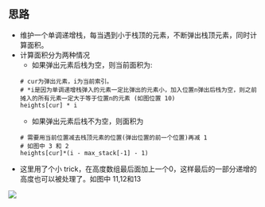 ## 思路

- 维护一个单调递增栈，每当遇到小于栈顶的元素，不断弹出栈顶元素，同时计算面积。
- 计算面积分为两种情况
    - 如果弹出元素后栈为空，则当前面积为:
    ```
    # cur为弹出元素，i为当前索引。
    # *i是因为单调递增栈弹入的元素一定比弹出的元素小，加入位置n弹出后栈为空，则之前摊入的所有元素一定大于等于位置n的元素 (如图位置 10)
    heights[cur] * i
    ```
    - 如果弹出元素后栈不为空，则面积为
    ```
    # 需要用当前位置减去栈顶元素的位置(弹出位置的前一个位置)再减 1
    # 如图中 3 和 2
    heights[cur]*(i - max_stack[-1] - 1)
    ```
- 这里用了个小 trick，在高度数组最后面加上一个0，这样最后的一部分递增的高度也可以被处理了。如图中 11,12和13

![](4.png)